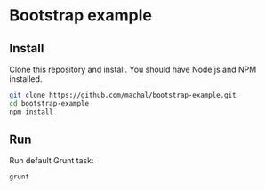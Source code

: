 # Bootstrap example

## Install

Clone this repository and install. You should have Node.js and NPM installed.

```bash
git clone https://github.com/machal/bootstrap-example.git
cd bootstrap-example
npm install
```

## Run

Run default Grunt task:

```bash
grunt
```
